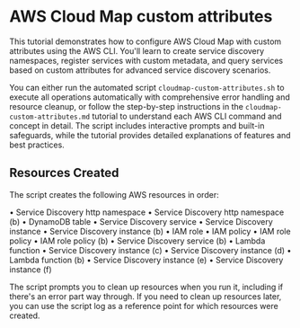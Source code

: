 # AWS Cloud Map custom attributes

This tutorial demonstrates how to configure AWS Cloud Map with custom attributes using the AWS CLI. You'll learn to create service discovery namespaces, register services with custom metadata, and query services based on custom attributes for advanced service discovery scenarios.

You can either run the automated script `cloudmap-custom-attributes.sh` to execute all operations automatically with comprehensive error handling and resource cleanup, or follow the step-by-step instructions in the `cloudmap-custom-attributes.md` tutorial to understand each AWS CLI command and concept in detail. The script includes interactive prompts and built-in safeguards, while the tutorial provides detailed explanations of features and best practices.

## Resources Created

The script creates the following AWS resources in order:

• Service Discovery http namespace
• Service Discovery http namespace (b)
• DynamoDB table
• Service Discovery service
• Service Discovery instance
• Service Discovery instance (b)
• IAM role
• IAM policy
• IAM role policy
• IAM role policy (b)
• Service Discovery service (b)
• Lambda function
• Service Discovery instance (c)
• Service Discovery instance (d)
• Lambda function (b)
• Service Discovery instance (e)
• Service Discovery instance (f)

The script prompts you to clean up resources when you run it, including if there's an error part way through. If you need to clean up resources later, you can use the script log as a reference point for which resources were created.